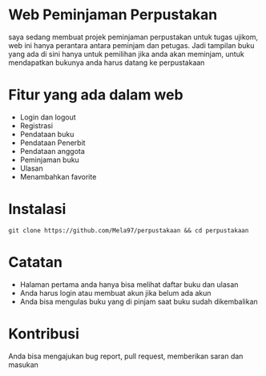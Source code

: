 # Web  Peminjaman Perpustakan

saya sedang membuat projek peminjaman perpustakan untuk tugas ujikom, web ini hanya perantara antara peminjam dan petugas. Jadi tampilan buku yang ada di sini hanya untuk pemilihan jika anda akan meminjam, untuk mendapatkan bukunya anda harus datang ke perpustakaan

# Fitur yang ada dalam web

- Login dan logout
- Registrasi
- Pendataan buku
- Pendataan Penerbit
- Pendataan anggota
- Peminjaman buku
- Ulasan
- Menambahkan favorite

# Instalasi

```
git clone https://github.com/Mela97/perpustakaan && cd perpustakaan
```


# Catatan

- Halaman pertama anda hanya bisa melihat daftar buku dan ulasan
- Anda harus login atau membuat akun jika belum ada akun
- Anda bisa mengulas buku yang di pinjam saat buku sudah dikembalikan

# Kontribusi

Anda bisa mengajukan bug report, pull request, memberikan saran dan masukan
